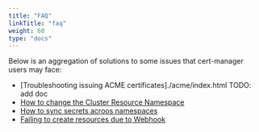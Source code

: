 ```yaml
---
title: "FAQ"
linkTitle: "faq"
weight: 60
type: "docs"
---
```


Below is an aggregation of solutions to some issues that cert-manager users may
face:


- [Troubleshooting issuing ACME certificates]./acme/index.html TODO: add doc
- [How to change the Cluster Resource Namespace](./cluster-resource/index.html)
- [How to sync secrets acroos namespaces](./kubed/index.html)
- [Failing to create resources due to Webhook](./webhook/index.html)
